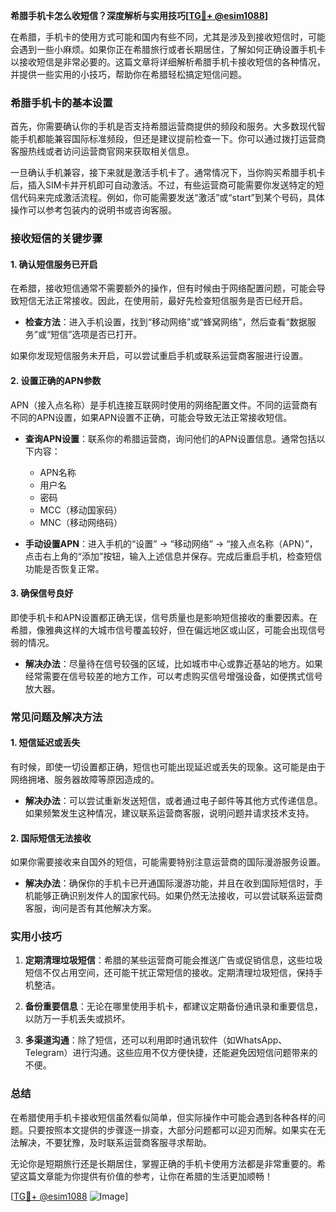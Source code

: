 **希腊手机卡怎么收短信？深度解析与实用技巧[[TG💪+ @esim1088](https://t.me/s/esim1088)]**

在希腊，手机卡的使用方式可能和国内有些不同，尤其是涉及到接收短信时，可能会遇到一些小麻烦。如果你正在希腊旅行或者长期居住，了解如何正确设置手机卡以接收短信是非常必要的。这篇文章将详细解析希腊手机卡接收短信的各种情况，并提供一些实用的小技巧，帮助你在希腊轻松搞定短信问题。

### 希腊手机卡的基本设置

首先，你需要确认你的手机是否支持希腊运营商提供的频段和服务。大多数现代智能手机都能兼容国际标准频段，但还是建议提前检查一下。你可以通过拨打运营商客服热线或者访问运营商官网来获取相关信息。

一旦确认手机兼容，接下来就是激活手机卡了。通常情况下，当你购买希腊手机卡后，插入SIM卡并开机即可自动激活。不过，有些运营商可能需要你发送特定的短信代码来完成激活流程。例如，你可能需要发送“激活”或“start”到某个号码，具体操作可以参考包装内的说明书或咨询客服。

### 接收短信的关键步骤

#### 1. 确认短信服务已开启

在希腊，接收短信通常不需要额外的操作，但有时候由于网络配置问题，可能会导致短信无法正常接收。因此，在使用前，最好先检查短信服务是否已经开启。

- **检查方法**：进入手机设置，找到“移动网络”或“蜂窝网络”，然后查看“数据服务”或“短信”选项是否已打开。
  
如果你发现短信服务未开启，可以尝试重启手机或联系运营商客服进行设置。

#### 2. 设置正确的APN参数

APN（接入点名称）是手机连接互联网时使用的网络配置文件。不同的运营商有不同的APN设置，如果APN设置不正确，可能会导致无法正常接收短信。

- **查询APN设置**：联系你的希腊运营商，询问他们的APN设置信息。通常包括以下内容：
  - APN名称
  - 用户名
  - 密码
  - MCC（移动国家码）
  - MNC（移动网络码）

- **手动设置APN**：进入手机的“设置” -> “移动网络” -> “接入点名称（APN）”，点击右上角的“添加”按钮，输入上述信息并保存。完成后重启手机，检查短信功能是否恢复正常。

#### 3. 确保信号良好

即使手机卡和APN设置都正确无误，信号质量也是影响短信接收的重要因素。在希腊，像雅典这样的大城市信号覆盖较好，但在偏远地区或山区，可能会出现信号弱的情况。

- **解决办法**：尽量待在信号较强的区域，比如城市中心或靠近基站的地方。如果经常需要在信号较差的地方工作，可以考虑购买信号增强设备，如便携式信号放大器。

### 常见问题及解决方法

#### 1. 短信延迟或丢失

有时候，即使一切设置都正确，短信也可能出现延迟或丢失的现象。这可能是由于网络拥堵、服务器故障等原因造成的。

- **解决办法**：可以尝试重新发送短信，或者通过电子邮件等其他方式传递信息。如果频繁发生这种情况，建议联系运营商客服，说明问题并请求技术支持。

#### 2. 国际短信无法接收

如果你需要接收来自国外的短信，可能需要特别注意运营商的国际漫游服务设置。

- **解决办法**：确保你的手机卡已开通国际漫游功能，并且在收到国际短信时，手机能够正确识别发件人的国家代码。如果仍然无法接收，可以尝试联系运营商客服，询问是否有其他解决方案。

### 实用小技巧

1. **定期清理垃圾短信**：希腊的某些运营商可能会推送广告或促销信息，这些垃圾短信不仅占用空间，还可能干扰正常短信的接收。定期清理垃圾短信，保持手机整洁。

2. **备份重要信息**：无论在哪里使用手机卡，都建议定期备份通讯录和重要信息，以防万一手机丢失或损坏。

3. **多渠道沟通**：除了短信，还可以利用即时通讯软件（如WhatsApp、Telegram）进行沟通。这些应用不仅方便快捷，还能避免因短信问题带来的不便。

### 总结

在希腊使用手机卡接收短信虽然看似简单，但实际操作中可能会遇到各种各样的问题。只要按照本文提供的步骤逐一排查，大部分问题都可以迎刃而解。如果实在无法解决，不要犹豫，及时联系运营商客服寻求帮助。

无论你是短期旅行还是长期居住，掌握正确的手机卡使用方法都是非常重要的。希望这篇文章能为你提供有价值的参考，让你在希腊的生活更加顺畅！

[[TG💪+ @esim1088](https://t.me/s/esim1088) ![Image](https://i.postimg.cc/4NQfJmqS/Snipaste-2025-05-13-00-14-12.png)]